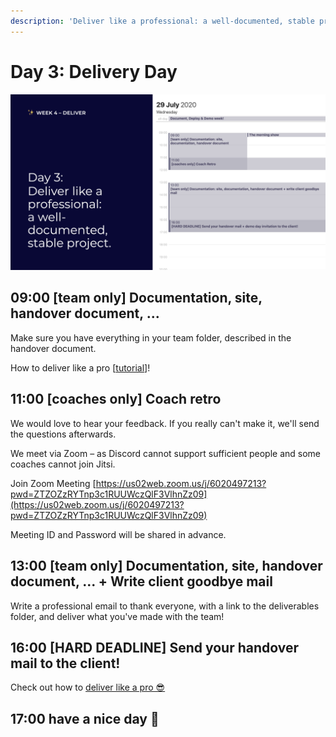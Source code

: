 ```yaml
---
description: 'Deliver like a professional: a well-documented, stable project.'
---
```


# Day 3: Delivery Day

![](../../../.gitbook/assets/screenshot-2020-07-26-at-15.09.35.png)

## 09:00 \[team only\] Documentation, site, handover document, ...

Make sure you have everything in your team folder, described in the handover document.

How to deliver like a pro \[[tutorial](../../../tutorials/how-to-deliver-like-a-pro/)\]!

## 11:00 \[coaches only\] Coach retro

We would love to hear your feedback. If you really can't make it, we'll send the questions afterwards.

We meet via Zoom – as Discord cannot support sufficient people and some coaches cannot join Jitsi.

Join Zoom Meeting [https://us02web.zoom.us/j/6020497213?pwd=ZTZOZzRYTnp3c1RUUWczQlF3VlhnZz09](https://us02web.zoom.us/j/6020497213?pwd=ZTZOZzRYTnp3c1RUUWczQlF3VlhnZz09)

Meeting ID and Password will be shared in advance.

## 13:00 \[team only\] Documentation, site, handover document, ... + Write client goodbye mail

Write a professional email to thank everyone, with a link to the deliverables folder, and deliver what you've made with the team!

## 16:00 \[HARD DEADLINE\] Send your handover mail to the client!

Check out how to [deliver like a pro 😎](../../../tutorials/how-to-deliver-like-a-pro/)

## 17:00 have a nice day 🥳

